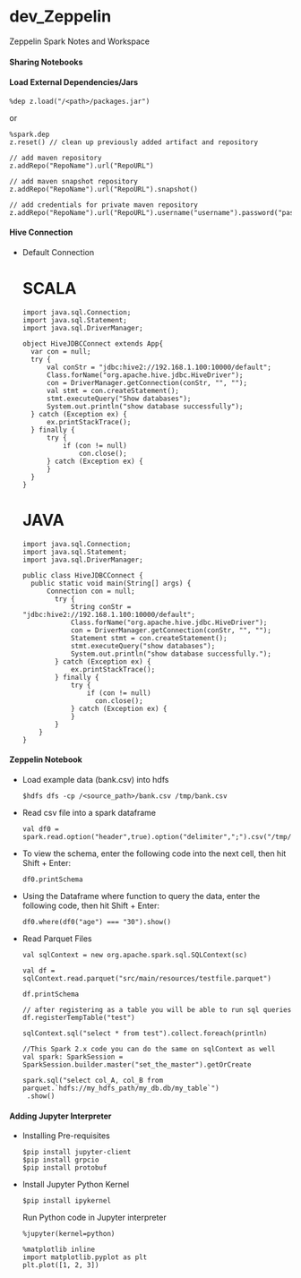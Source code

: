 # dev_Zeppelin
Zeppelin Spark Notes and Workspace

#### Sharing Notebooks


#### Load External Dependencies/Jars
```
%dep z.load("/<path>/packages.jar")
```

or

```
%spark.dep
z.reset() // clean up previously added artifact and repository

// add maven repository
z.addRepo("RepoName").url("RepoURL")

// add maven snapshot repository
z.addRepo("RepoName").url("RepoURL").snapshot()

// add credentials for private maven repository
z.addRepo("RepoName").url("RepoURL").username("username").password("password")
```

#### Hive Connection
- Default Connection 
  # SCALA <br/>
  ```
  import java.sql.Connection;
  import java.sql.Statement;
  import java.sql.DriverManager;

  object HiveJDBCConnect extends App{
  	var con = null;
	try {
		val conStr = "jdbc:hive2://192.168.1.100:10000/default";
		Class.forName("org.apache.hive.jdbc.HiveDriver");
		con = DriverManager.getConnection(conStr, "", "");
		val stmt = con.createStatement();
		stmt.executeQuery("Show databases");
		System.out.println("show database successfully");
	} catch (Exception ex) {
		ex.printStackTrace();
	} finally {
		try {
			if (con != null)
				con.close();
		} catch (Exception ex) {
		}
	}
  }

  ```
  
  # JAVA <br/>
  ```
  import java.sql.Connection;
  import java.sql.Statement;
  import java.sql.DriverManager;

  public class HiveJDBCConnect {
	public static void main(String[] args) {
		Connection con = null;
		  try {
			  String conStr = "jdbc:hive2://192.168.1.100:10000/default";
			  Class.forName("org.apache.hive.jdbc.HiveDriver");
			  con = DriverManager.getConnection(conStr, "", "");
			  Statement stmt = con.createStatement();
			  stmt.executeQuery("show databases");
			  System.out.println("show database successfully.");
		  } catch (Exception ex) {
			  ex.printStackTrace();
		  } finally {
			  try {
				  if (con != null)
				  	con.close();
			  } catch (Exception ex) {
			  }
		  }
	  }
  }

  ```

#### Zeppelin Notebook
- Load example data (bank.csv) into hdfs
  ```
  $hdfs dfs -cp /<source_path>/bank.csv /tmp/bank.csv
  ```
- Read csv file into a spark dataframe
  ```
  val df0 = spark.read.option("header",true).option("delimiter",";").csv("/tmp/bank.csv")
  ```
  
- To view the schema, enter the following code into the next cell, then hit Shift + Enter:
  ```
  df0.printSchema
  ```
  
- Using the Dataframe where function to query the data, enter the following code, then hit Shift + Enter:
  ```
  df0.where(df0("age") === "30").show()
  ```

- Read Parquet Files
  ```
  val sqlContext = new org.apache.spark.sql.SQLContext(sc)

  val df = sqlContext.read.parquet("src/main/resources/testfile.parquet")

  df.printSchema

  // after registering as a table you will be able to run sql queries
  df.registerTempTable("test")

  sqlContext.sql("select * from test").collect.foreach(println)
  ```

  ```
  //This Spark 2.x code you can do the same on sqlContext as well
  val spark: SparkSession = SparkSession.builder.master("set_the_master").getOrCreate

  spark.sql("select col_A, col_B from parquet.`hdfs://my_hdfs_path/my_db.db/my_table`")
   .show()
  ```

#### Adding Jupyter Interpreter
- Installing Pre-requisites
  ```
  $pip install jupyter-client
  $pip install grpcio
  $pip install protobuf
  ```
  
- Install Jupyter Python Kernel
  ```
  $pip install ipykernel
  ```
  
  Run Python code in Jupyter interpreter <br/>
  ```
  %jupyter(kernel=python)

  %matplotlib inline
  import matplotlib.pyplot as plt
  plt.plot([1, 2, 3])  
  ```
  
